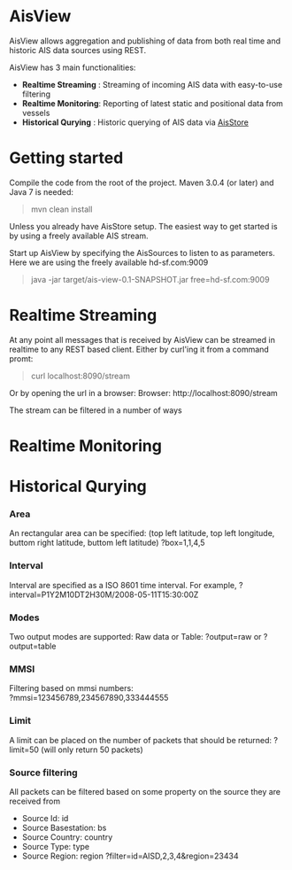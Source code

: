 AisView
=======


AisView allows aggregation and publishing of data from both real time and historic AIS data sources using REST.

AisView has 3 main functionalities:
* __Realtime Streaming__ : Streaming of incoming AIS data with easy-to-use filtering
* __Realtime Monitoring__: Reporting of latest static and positional data from vessels
* __Historical Qurying__  : Historic querying of AIS data via [AisStore](https://github.com/dma-ais/AisStore "AisStore")

Getting started
=======
Compile the code from the root of the project. Maven 3.0.4 (or later) and Java 7 is needed:
> mvn clean install

Unless you already have AisStore setup. The easiest way to get started is by using a freely available AIS stream.

Start up AisView by specifying the AisSources to listen to as parameters. Here we are using the freely available hd-sf.com:9009
> java -jar target/ais-view-0.1-SNAPSHOT.jar free=hd-sf.com:9009



Realtime Streaming
=======
At any point all messages that is received by AisView can be streamed in realtime to any REST based client.
Either by curl'ing it from a command promt:

> curl localhost:8090/stream 

Or by opening the url in a browser:
Browser: http://localhost:8090/stream

The stream can be filtered in a number of ways

Realtime Monitoring
=======

Historical Qurying
=======

### Area ###
An rectangular area can be specified: (top left latitude, top left longitude, buttom right latitude, buttom left latitude)
?box=1,1,4,5 

### Interval ###
Interval are specified as a ISO 8601 time interval. For example,
?interval=P1Y2M10DT2H30M/2008-05-11T15:30:00Z

### Modes ###
Two output modes are supported: Raw data or Table:
?output=raw or ?output=table

### MMSI ###
Filtering based on mmsi numbers:  
?mmsi=123456789,234567890,333444555

### Limit ###
A limit can be placed on the number of packets that should be returned:
?limit=50 (will only return 50 packets)

### Source filtering ###
All packets can be filtered based on some property on the source they are received from 
* Source Id: id
* Source Basestation: bs
* Source Country: country
* Source Type: type
* Source Region: region
?filter=id=AISD,2,3,4&region=23434


